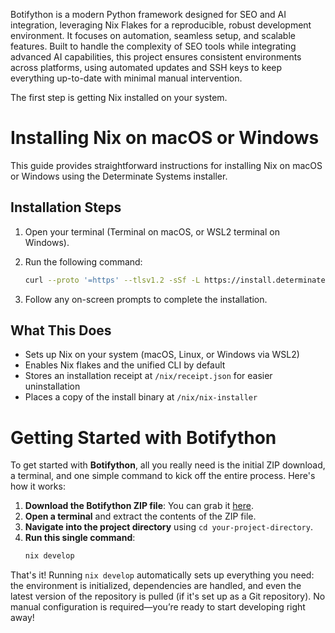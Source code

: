 Botifython is a modern Python framework designed for SEO and AI integration,
leveraging Nix Flakes for a reproducible, robust development environment.
It focuses on automation, seamless setup, and scalable features. Built to handle
the complexity of SEO tools while integrating advanced AI capabilities, this project
ensures consistent environments across platforms, using automated updates and
SSH keys to keep everything up-to-date with minimal manual intervention.

The first step is getting Nix installed on your system.

# Installing Nix on macOS or Windows

This guide provides straightforward instructions for installing Nix on macOS or Windows using the Determinate Systems installer.

## Installation Steps

1. Open your terminal (Terminal on macOS, or WSL2 terminal on Windows).

2. Run the following command:

   ```bash
   curl --proto '=https' --tlsv1.2 -sSf -L https://install.determinate.systems/nix | sh -s -- install
   ```

3. Follow any on-screen prompts to complete the installation.

## What This Does

- Sets up Nix on your system (macOS, Linux, or Windows via WSL2)
- Enables Nix flakes and the unified CLI by default
- Stores an installation receipt at `/nix/receipt.json` for easier uninstallation
- Places a copy of the install binary at `/nix/nix-installer`

# Getting Started with Botifython

To get started with **Botifython**, all you really need is the initial ZIP download, a terminal, and one simple command to kick off the entire process. Here's how it works:

1. **Download the Botifython ZIP file**: You can grab it [here](#).
2. **Open a terminal** and extract the contents of the ZIP file.
3. **Navigate into the project directory** using `cd your-project-directory`.
4. **Run this single command**:
   ```bash
   nix develop
   ```

That's it! Running `nix develop` automatically sets up everything you need: the environment is initialized, dependencies are handled, and even the latest version of the repository is pulled (if it's set up as a Git repository). No manual configuration is required—you’re ready to start developing right away!
